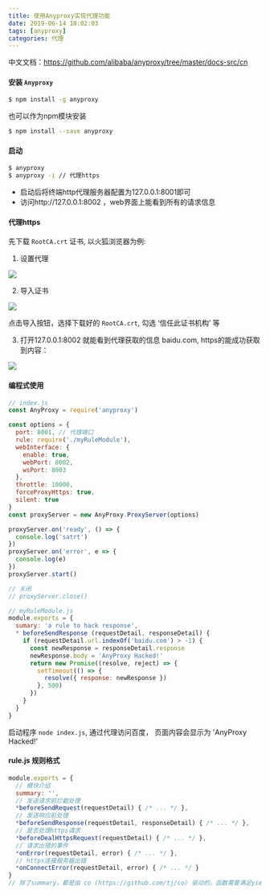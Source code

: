 ```yaml
---
title: 使用Anyproxy实现代理功能
date: 2019-06-14 18:02:03
tags: [anyproxy]
categories: 代理
---
```


中文文档：https://github.com/alibaba/anyproxy/tree/master/docs-src/cn

#### 安装 `Anyproxy`

```bash
$ npm install -g anyproxy
```

也可以作为npm模块安装

```bash
$ npm install --save anyproxy
```

#### 启动

```bash
$ anyproxy
$ anyproxy -i // 代理https
```
- 启动后将终端http代理服务器配置为127.0.0.1:8001即可
- 访问http://127.0.0.1:8002 ，web界面上能看到所有的请求信息

#### 代理https

先下载 `RootCA.crt` 证书, 以火狐浏览器为例:

1. 设置代理

![](http://cdn.cqyyy.cn/pic/20190615211227.png)

2. 导入证书

![](http://cdn.cqyyy.cn/pic/20190615211418.png)

点击导入按钮，选择下载好的 `RootCA.crt`, 勾选 ‘信任此证书机构’ 等

3. 打开127.0.0.1:8002 就能看到代理获取的信息 baidu.com, https的能成功获取到内容：

![](http://cdn.cqyyy.cn/pic/20190615211736.png)

#### 编程式使用

```javascript
// index.js
const AnyProxy = require('anyproxy')

const options = {
  port: 8001, // 代理端口
  rule: require('./myRuleModule'),
  webInterface: {
    enable: true,
    webPort: 8002,
    wsPort: 8003
  },
  throttle: 10000,
  forceProxyHttps: true,
  silent: true
}
const proxyServer = new AnyProxy.ProxyServer(options)

proxyServer.on('ready', () => {
  console.log('satrt')
})
proxyServer.on('error', e => {
  console.log(e)
})
proxyServer.start()

// 关闭
// proxyServer.close()
```

```javascript
// myRuleModule.js
module.exports = {
  sumary: 'a rule to hack response',
  * beforeSendResponse (requestDetail, responseDetail) {
    if (requestDetail.url.indexOf('baidu.com') > -1) {
      const newResponse = responseDetail.response
      newResponse.body = 'AnyProxy Hacked!'
      return new Promise((resolve, reject) => {
        setTimeout(() => {
          resolve({ response: newResponse })
        }, 500)
      })
    }
  }
}
```
启动程序 `node index.js`, 通过代理访问百度， 页面内容会显示为 'AnyProxy Hacked!'

#### rule.js 规则格式

```javascript
module.exports = {
  // 模块介绍
  summary: '',
  // 发送请求前拦截处理
  *beforeSendRequest(requestDetail) { /* ... */ },
  // 发送响应前处理
  *beforeSendResponse(requestDetail, responseDetail) { /* ... */ },
  // 是否处理https请求
  *beforeDealHttpsRequest(requestDetail) { /* ... */ },
  // 请求出错的事件
  *onError(requestDetail, error) { /* ... */ },
  // https连接服务器出错
  *onConnectError(requestDetail, error) { /* ... */ }
}
// 除了summary，都是由 co (https://github.com/tj/co) 驱动的，函数需要满足yieldable。可以返回promise或使用generator函数。
```